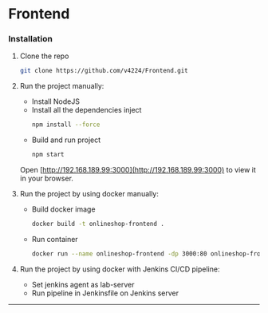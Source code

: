 # Frontend

### Installation

1. Clone the repo
   ```sh
   git clone https://github.com/v4224/Frontend.git
   ```
   
2. Run the project manually:
   * Install NodeJS
   * Install all the dependencies inject
     ```sh
     npm install --force
     ```
   * Build and run project
     ```sh
     npm start
     ```
   Open [http://192.168.189.99:3000](http://192.168.189.99:3000) to view it in your browser.

3. Run the project by using docker manually:
   * Build docker image
     ```sh
     docker build -t onlineshop-frontend .
     ```
   * Run container
     ```sh
     docker run --name onlineshop-frontend -dp 3000:80 onlineshop-frontend
     ```

4. Run the project by using docker with Jenkins CI/CD pipeline:
   * Set jenkins agent as lab-server
   * Run pipeline in Jenkinsfile on Jenkins server
---

